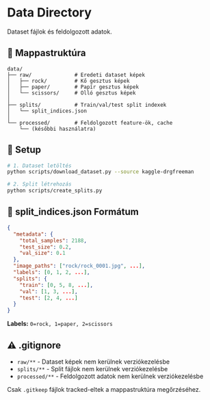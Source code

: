 # Data Directory

Dataset fájlok és feldolgozott adatok.

## 📁 Mappastruktúra

```
data/
├── raw/              # Eredeti dataset képek
│   ├── rock/         # Kő gesztus képek
│   ├── paper/        # Papír gesztus képek
│   └── scissors/     # Olló gesztus képek
│
├── splits/           # Train/val/test split indexek
│   └── split_indices.json
│
└── processed/        # Feldolgozott feature-ök, cache
    └── (későbbi használatra)
```

## 🚀 Setup

```bash
# 1. Dataset letöltés
python scripts/download_dataset.py --source kaggle-drgfreeman

# 2. Split létrehozás
python scripts/create_splits.py
```

## 📄 split_indices.json Formátum

```json
{
  "metadata": {
    "total_samples": 2188,
    "test_size": 0.2,
    "val_size": 0.1
  },
  "image_paths": ["rock/rock_0001.jpg", ...],
  "labels": [0, 1, 2, ...],
  "splits": {
    "train": [0, 5, 8, ...],
    "val": [1, 3, ...],
    "test": [2, 4, ...]
  }
}
```

**Labels:** `0=rock, 1=paper, 2=scissors`

## ⚠️ .gitignore

- `raw/**` - Dataset képek nem kerülnek verziókezelésbe
- `splits/**` - Split fájlok nem kerülnek verziókezelésbe
- `processed/**` - Feldolgozott adatok nem kerülnek verziókezelésbe

Csak `.gitkeep` fájlok tracked-eltek a mappastruktúra megőrzéséhez.